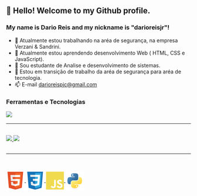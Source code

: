 ## 👋 Hello! Welcome to my Github profile.
### My name is Dario Reis and my nickname is "darioreisjr"!

- 🔭 Atualmente estou trabalhando na aréa de segurança, na empresa Verzani & Sandrini.
- 🌱 Atualmente estou aprendendo desenvolvimento Web ( HTML, CSS e JavaScript).
- 👯 Sou estudante de Analise e desenvolvimento de sistemas.
- 💬 Estou em transição de trabalho da aréa de segurança para aréa de tecnologia.
- 📫 E-mail darioreispjc@gmail.com

### Ferramentas e Tecnologias

<img src="https://cdn.jsdelivr.net/gh/devicons/devicon/icons/chrome/chrome-original.svg" />



<br>
<hr>
<br>
<div>
  <a href="https://github.com/darioreisjr">
  <img height="140em" src="https://github-readme-stats.vercel.app/api?username=darioreisjr&show_icons=true&theme=dracula&include_all_commits=true&count_private=true"/>
  <img height="140em" src="https://github-readme-stats.vercel.app/api/top-langs/?username=darioreisjr&theme=blue-green"/>

</div>
  <br>
  <hr>
  <br>

<div style="display: inline_block"><br>
  
  <img align="center" alt="dario-HTML" height="50" width="50" src="https://raw.githubusercontent.com/devicons/devicon/master/icons/html5/html5-original.svg">
  <img align="center" alt="dario-CSS" height="50" width="50" src="https://raw.githubusercontent.com/devicons/devicon/master/icons/css3/css3-original.svg">
  <img align="center" alt="dario-Js" height="50" width="50" src="https://raw.githubusercontent.com/devicons/devicon/master/icons/javascript/javascript-plain.svg">
  <img align="center" alt="dario-Python" height="50" width="50" src="https://raw.githubusercontent.com/devicons/devicon/master/icons/python/python-original.svg">
  
  
  </div>

<div>

  </div>
  
  
